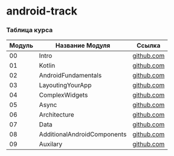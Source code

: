 # android-track


### Таблица курса

| Модуль | Название Модуля        | Ссылка                                     |
|--------|------------------------|--------------------------------------------|
| 00     | Intro                | [github.com](./modules/00_Intro/Readme.md)     |
| 01     | Kotlin                | [github.com](./modules/01_Kotlin/Readme.md)     |
| 02     | AndroidFundamentals                | [github.com](./modules/02_AndroidFundamentals/Readme.md)     |
| 03     | LayoutingYourApp                | [github.com](./modules/03_LayoutingYourApp/Readme.md)     |
| 04     | ComplexWidgets                | [github.com](./modules/04_ComplexWidgets/Readme.md)     |
| 05     | Async                | [github.com](./modules/05_Async/Readme.md)     |
| 06     | Architecture                | [github.com](./modules/06_Architecture/Readme.md)     |
| 07     | Data                | [github.com](./modules/07_Data/Readme.md)     |
| 08     | AdditionalAndroidComponents                | [github.com](./modules/08_AdditionalAndroidComponents/Readme.md)     |
| 09     | Auxilary                | [github.com](./modules/09_Auxilary/Readme.md)     |
